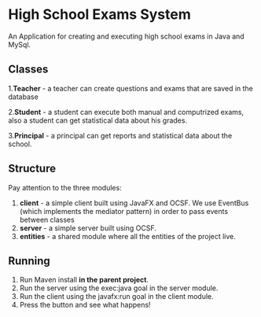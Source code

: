 # High School Exams System
An Application for creating and executing high school exams in Java and MySql.

## Classes
1.**Teacher** - a teacher can create questions and exams that are saved in the database

2.**Student** - a student can execute both manual and computrized exams, also a student can get statistical data about his grades.

3.**Principal** - a principal can get reports and statistical data about the school.

## Structure
Pay attention to the three modules:
1. **client** - a simple client built using JavaFX and OCSF. We use EventBus (which implements the mediator pattern) in order to pass events between classes
2. **server** - a simple server built using OCSF.
3. **entities** - a shared module where all the entities of the project live.

## Running
1. Run Maven install **in the parent project**.
2. Run the server using the exec:java goal in the server module.
3. Run the client using the javafx:run goal in the client module.
4. Press the button and see what happens!
